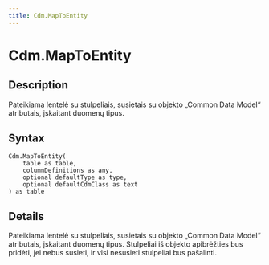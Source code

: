 ```yaml
---
title: Cdm.MapToEntity
---
```


# Cdm.MapToEntity


## Description

Pateikiama lentelė su stulpeliais, susietais su objekto „Common Data Model“ atributais, įskaitant duomenų tipus.


## Syntax

```powerquery
Cdm.MapToEntity(
    table as table,
    columnDefinitions as any,
    optional defaultType as type,
    optional defaultCdmClass as text
) as table
```


## Details

Pateikiama lentelė su stulpeliais, susietais su objekto „Common Data Model“ atributais, įskaitant duomenų tipus. Stulpeliai iš objekto apibrėžties bus pridėti, jei nebus susieti, ir visi nesusieti stulpeliai bus pašalinti.


